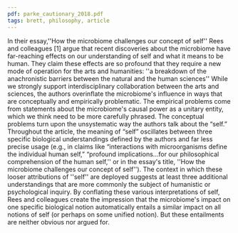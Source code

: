 ```yaml
---
pdf: parke_cautionary_2018.pdf
tags: brett, philosophy, article
---
```


In their essay,''How the microbiome challenges our concept of self'' Rees and colleagues [1] argue that recent discoveries about the microbiome have far-reaching effects on our understanding of self and what it means to be human. They claim these effects are so profound that they require a new mode of operation for the arts and humanities: ''a breakdown of the anachronistic barriers between the natural and the human sciences'' While we strongly support interdisciplinary collaboration between the arts and sciences, the authors overinflate the microbiome's influence in ways that are conceptually and empirically problematic.  The empirical problems come from statements about the microbiome's causal power as a unitary entity, which we think need to be more carefully phrased. The conceptual problems turn upon the unsystematic way the authors talk about the “self.” Throughout the article, the meaning of “self” oscillates between three specific biological understandings defined by the authors and far less precise usage (e.g., in claims like “interactions with microorganisms define the individual human self,” “profound implications...for our philosophical comprehension of the human self,'' or in the essay's title, ''How the microbiome challenges our concept of self''). The context in which these looser attributions of ''self'' are deployed suggests at least three additional understandings that are more commonly the subject of humanistic or psychological inquiry. By conflating these various interpretations of self, Rees and colleagues create the impression that the microbiome's impact on one specific biological notion automatically entails a similar impact on all notions of self (or perhaps on some unified notion). But these entailments are neither obvious nor argued for.
